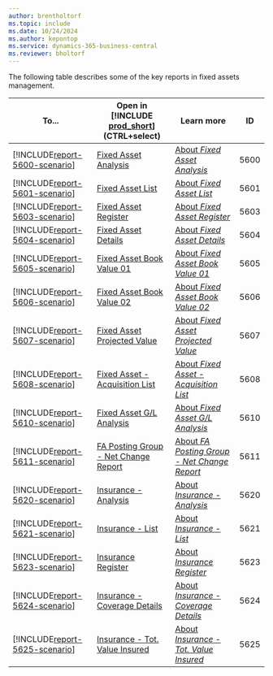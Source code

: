 ```yaml
---
author: brentholtorf
ms.topic: include
ms.date: 10/24/2024
ms.author: kepontop
ms.service: dynamics-365-business-central
ms.reviewer: bholtorf
---
```


The following table describes some of the key reports in fixed assets management.

| To... | Open in [!INCLUDE [prod_short](prod_short.md)] (CTRL+select) | Learn more | ID | 
|-------|------------| ------------|----|
| [!INCLUDE[report-5600-scenario](../includes/report-5600-scenario-include.md)] | [Fixed Asset Analysis](https://businesscentral.dynamics.com?report=5600) | [About *Fixed Asset Analysis*](../reports/report-5600.md) | 5600 |
| [!INCLUDE[report-5601-scenario](../includes/report-5601-scenario-include.md)] | [Fixed Asset List](https://businesscentral.dynamics.com?report=5601) | [About *Fixed Asset List*](../reports/report-5601.md) | 5601 |
| [!INCLUDE[report-5603-scenario](../includes/report-5603-scenario-include.md)] | [Fixed Asset Register](https://businesscentral.dynamics.com?report=5603) | [About *Fixed Asset Register*](../reports/report-5603.md) | 5603 |
| [!INCLUDE[report-5604-scenario](../includes/report-5604-scenario-include.md)] | [Fixed Asset Details](https://businesscentral.dynamics.com?report=5604) | [About *Fixed Asset Details*](../reports/report-5604.md) | 5604 |
| [!INCLUDE[report-5605-scenario](../includes/report-5605-scenario-include.md)] | [Fixed Asset Book Value 01](https://businesscentral.dynamics.com?report=5605) | [About *Fixed Asset Book Value 01*](../reports/report-5605.md) | 5605 |
| [!INCLUDE[report-5606-scenario](../includes/report-5606-scenario-include.md)] | [Fixed Asset Book Value 02](https://businesscentral.dynamics.com?report=5606) | [About *Fixed Asset Book Value 02*](../reports/report-5606.md) | 5606 |
| [!INCLUDE[report-5607-scenario](../includes/report-5607-scenario-include.md)] | [Fixed Asset Projected Value](https://businesscentral.dynamics.com?report=5607) | [About *Fixed Asset Projected Value*](../reports/report-5607.md) | 5607 |
| [!INCLUDE[report-5608-scenario](../includes/report-5608-scenario-include.md)] | [Fixed Asset - Acquisition List](https://businesscentral.dynamics.com?report=5608) | [About *Fixed Asset - Acquisition List*](../reports/report-5608.md) | 5608 |
| [!INCLUDE[report-5610-scenario](../includes/report-5610-scenario-include.md)] | [Fixed Asset G/L Analysis](https://businesscentral.dynamics.com?report=5610) | [About *Fixed Asset G/L Analysis*](../reports/report-5610.md) | 5610 |
| [!INCLUDE[report-5611-scenario](../includes/report-5611-scenario-include.md)] | [FA Posting Group - Net Change Report](https://businesscentral.dynamics.com?report=5611) | [About *FA Posting Group - Net Change Report*](../reports/report-5611.md) | 5611 |
| [!INCLUDE[report-5620-scenario](../includes/report-5620-scenario-include.md)] | [Insurance - Analysis](https://businesscentral.dynamics.com?report=5620) | [About *Insurance - Analysis*](../reports/report-5620.md) | 5620 |
| [!INCLUDE[report-5621-scenario](../includes/report-5621-scenario-include.md)] | [Insurance - List](https://businesscentral.dynamics.com?report=5621) | [About *Insurance - List*](../reports/report-5621.md) | 5621 |
| [!INCLUDE[report-5623-scenario](../includes/report-5623-scenario-include.md)] | [Insurance Register](https://businesscentral.dynamics.com?report=5623) | [About *Insurance Register*](../reports/report-5623.md) | 5623 |
| [!INCLUDE[report-5624-scenario](../includes/report-5624-scenario-include.md)] | [Insurance - Coverage Details](https://businesscentral.dynamics.com?report=5624) | [About *Insurance - Coverage Details*](../reports/report-5624.md) | 5624 |
| [!INCLUDE[report-5625-scenario](../includes/report-5625-scenario-include.md)] | [Insurance - Tot. Value Insured](https://businesscentral.dynamics.com?report=5625) | [About *Insurance - Tot. Value Insured*](../reports/report-5625.md) | 5625 |


<!-- TODO: Add articles for these

https://learn.microsoft.com/en-us/dynamics365/business-central/fa-how-insure#to-monitor-insurance-coverage


5626 
Insurance - Uninsured FAs
To check whether you forgot to assign a fixed asset to an insurance policy, you can print or preview the Insurance - Uninsured FAs report. This report displays fixed assets for which amounts aren't posted to the insurance coverage ledger.


5622
Insurance Journal - Test
Shows the journal lines in an insurance journal. You can use the report to have the lines checked before you post the journal.

If you run the report from the Actions tab and post in a journal window, the report automatically filters by the current journal template and journal batch names. In this case, you do not have to enter anything on the tabs. If you run the report from the report list, you can define what is to be included in it by setting filters.


5636
Fixed Asset Document Nos.
Shows a list of fixed asset ledger entries, sorted by document type and number. The report includes the document type, document number, posting date and source code of the entry, the description and number of the fixed asset, and so on. A warning appears when there is a gap in the number series or the documents were not posted in document-number order.



5602
Fixed Asset Journal - Test
Shows the journal lines in an FA journal. You can use the report to have the lines checked before you post the journal.

If you run the test report from a journal window, the report is automatically filtered by the current journal template and journal batch names. In this case, you do not have to enter anything on the FastTabs.



5630
Maintenance - Analysis
Shows detailed maintenance expenses for fixed assets. The report can show maintenance expenses for fixed assets for different time periods broken down by maintenance types or other categories such as, fixed asset class.

Options
Field	Description
Depreciation Book

Select the depreciation book code for the depreciation book to be included in the report.

Date Selection

Select the date options that can be used in the report. You can choose between the posting date and the fixed asset posting date.

Starting Date

Enter the first date to be included in the report.

Ending Date

Enter the last date to be included in the report.

Amount Field 1 , Amount Field 2, Amount Field 3

The report has three amount fields that can show maintenance amounts broken down by different maintenance types. Select the maintenance code for the maintenance type you want to include in the report.

Period 1 , Period 2, Period 3

Select one of the options: Before Starting Date, Net Change or at Ending Date. Net Change is the period between the starting and ending date. The selected option determines how the program calculates the maintenance amounts shown in the report.

Group Totals

Select if you want the report to group fixed assets and print totals using the category defined in this field. For example, maintenance expenses for fixed assets can be shown for each fixed asset class.

Print per Fixed Asset

Select if you want the report to show amounts for each fixed asset.



5634
Maintenance - Details
Shows detailed information about the maintenance ledger entries that have been posted to each fixed asset for the depreciation book that you specify in the report.

Options
Field	Description
Depreciation Book
Select the depreciation book code for the depreciation book to be included in the report.

New Page per FA
Select if you want the report to print data for each fixed asset on a separate page.

Include Reversed Entries
Select if you want to include reversed entries in the report.



5635
Maintenance - Next Service
Shows each fixed asset and shows the next date on which service and repairs are planned for each asset. For each asset, the program retrieves this date from the Next Service Date field on the fixed asset card.

Options
Field	Description
Starting Date
Enter the first date to be included in the report. Fixed assets that have a next service date before the date in this field will not be included.

Ending Date
Enter the last date to be included in the report. Fixed assets that have a next service date after the date in this field will not be included.



5633
Maintenance Register
Shows posted maintenance entries that are sorted and divided by register number. You can determine which registers' entries are shown by setting a filter. It is important to set a filter; otherwise, the report may show a very large amount of information.

The report can be defined so that it functions as a part of the posting process; that is, it can be printed when you post. To print the register when the journal is posted, on the Actions tab, in the Posting group, choose Post and Print in the journal. The report can be used for documenting the posted entries or for auditing.



Ad-hoc analysis:

To view insurance coverage ledger entries
You can view the entries that you made in the insurance coverage ledger.

Choose the Lightbulb that opens the Tell Me feature. icon, enter Insurance, and then choose the related link.
Select the relevant insurance policy, and then choose the Coverage Ledger Entries action. -->


<!-- remove after 2025-01-01

## The old way
The following table describes some of the key reports in fixed assets reporting.

| Report | Description | Id | 
|--|--|--|
| [Fixed Asset List](https://businesscentral.dynamics.com?report=5601)| Shows the list of fixed asset and their setup info for a given depreciation book. |5601 |
| [Fixed Asset - Acquisition List](https://businesscentral.dynamics.com?report=5608) |  List all assets acquired within a given date range. You can also include fixed assets that are created but not yet acquired. |5608 |
| [Fixed Asset Details](https://businesscentral.dynamics.com?report=5604)| Shows the fixed asset ledger entries for fixed assets. |5604 |
| [Fixed Asset Analysis](https://businesscentral.dynamics.com?report=5600)| An analysis report where you can specify two date columns and three data columns to see in the report. For example, to generate a report to use for reconciling with the general ledger, add columns for acquisition cost at ending date, depreciation at ending date, and book value at ending date. A check report could have acquisitions/net change, write-down/net change, and Appreciation/net change, so every change to fixed asset can be checked if necessary. If you select the **Budget Report** field and specify an ending date in the future, the report will calculate the future depreciation and can give estimates for future depreciation and book values, if you selected those fields as report columns. |5600|
| [Fixed Asset Projected Value](https://businesscentral.dynamics.com?report=5607)| Shows the projected depreciation amounts and book value for a future period for assets. The report is useful when you are using different depreciation methods for your assets and want to estimate next year's depreciation, for example. Use the report to create the budget amounts for depreciation by selecting a budget and the **Copy to G/L Budget** field. |5607 |
| [Fixed Asset Book Value 01](https://businesscentral.dynamics.com?report=5605)|Shows detailed information about acquisition cost, depreciation value, and book value for both individual assets and groups of assets. For each of these three amount types, amounts are calculated at the beginning and at the end of a specified period and for the period itself. If you select the **Budget Report** field, the report will calculate the expected depreciation for the period. Enter a *group type* if you want the report to group the fixed assets and print group totals. For example, if you have set up six FA classes, select the *FA Class* option to have group totals printed for each of the six class codes.|5605|
| [Fixed Asset Book Value 02](https://businesscentral.dynamics.com?report=5606)|Shows the breakdown of fixed asset book value by changes in acquisition, depreciation, and appreciation within the period with a further breakdown by additions and disposals within the period. Use this report to describe the changes in fixed assets for a given period when many different changes occur across the grouping of fixed assets. If you select the **Budget Report** field, the report will calculate the expected depreciation for the period. Enter a *group type* if you want the report to group the fixed assets and print group totals. For example, if you have set up six FA classes, select the *FA Class* option to have group totals printed for each of the six class codes. |5606|
| [Fixed Asset G/L Analysis](https://businesscentral.dynamics.com?report=5610)|Shows an analysis of your fixed assets (FA) with various types of data for individual assets and/or groups of assets. On the Fixed Assets FastTab, you can set filters if you want the report to include only certain fixed assets. On the Options FastTab, tailor the report to meet your specific needs. The report is similar to the **Fixed Asset Analysis** report, but specifically for reconciling to the general ledger and specifically for validating the disposal entries. The report assumes that you know the G/L accounts that are specified in the  posting setup. | 5610 |
| [Fixed Asset Register](https://businesscentral.dynamics.com?report=5603) |Shows posted fixed asset ledger entries that are sorted and divided by register number. You can determine which registers' entries are shown by setting a filter. It is important to set a filter; otherwise, the report may show a very large amount of information. |5603  |
 -->
